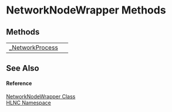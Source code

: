 # NetworkNodeWrapper Methods




## Methods
<table>
<tr>
<td><a href="M_HLNC_NetworkNodeWrapper__NetworkProcess">_NetworkProcess</a></td>
<td> </td></tr>
</table>

## See Also


#### Reference
<a href="T_HLNC_NetworkNodeWrapper">NetworkNodeWrapper Class</a>  
<a href="N_HLNC">HLNC Namespace</a>  
